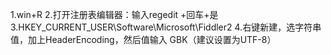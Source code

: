 1.win+R
2.打开注册表编辑器：输入regedit +回车+是
3.HKEY_CURRENT_USER\Software\Microsoft\Fiddler2
4.右键新建，选字符串值，加上HeaderEncoding，然后值输入 GBK（建议设置为UTF-8）

